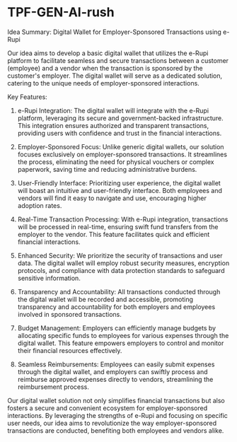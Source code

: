 # TPF-GEN-AI-rush

Idea Summary: Digital Wallet for Employer-Sponsored Transactions using e-Rupi

Our idea aims to develop a basic digital wallet that utilizes the e-Rupi platform to facilitate seamless and secure transactions between a customer (employee) and a vendor when the transaction is sponsored by the customer's employer. The digital wallet will serve as a dedicated solution, catering to the unique needs of employer-sponsored interactions.

Key Features:
1. e-Rupi Integration: The digital wallet will integrate with the e-Rupi platform, leveraging its secure and government-backed infrastructure. This integration ensures authorized and transparent transactions, providing users with confidence and trust in the financial interactions.

2. Employer-Sponsored Focus: Unlike generic digital wallets, our solution focuses exclusively on employer-sponsored transactions. It streamlines the process, eliminating the need for physical vouchers or complex paperwork, saving time and reducing administrative burdens.

3. User-Friendly Interface: Prioritizing user experience, the digital wallet will boast an intuitive and user-friendly interface. Both employees and vendors will find it easy to navigate and use, encouraging higher adoption rates.

4. Real-Time Transaction Processing: With e-Rupi integration, transactions will be processed in real-time, ensuring swift fund transfers from the employer to the vendor. This feature facilitates quick and efficient financial interactions.

5. Enhanced Security: We prioritize the security of transactions and user data. The digital wallet will employ robust security measures, encryption protocols, and compliance with data protection standards to safeguard sensitive information.

6. Transparency and Accountability: All transactions conducted through the digital wallet will be recorded and accessible, promoting transparency and accountability for both employers and employees involved in sponsored transactions.

7. Budget Management: Employers can efficiently manage budgets by allocating specific funds to employees for various expenses through the digital wallet. This feature empowers employers to control and monitor their financial resources effectively.

8. Seamless Reimbursements: Employees can easily submit expenses through the digital wallet, and employers can swiftly process and reimburse approved expenses directly to vendors, streamlining the reimbursement process.

Our digital wallet solution not only simplifies financial transactions but also fosters a secure and convenient ecosystem for employer-sponsored interactions. By leveraging the strengths of e-Rupi and focusing on specific user needs, our idea aims to revolutionize the way employer-sponsored transactions are conducted, benefiting both employees and vendors alike.
